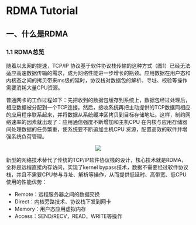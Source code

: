 # RDMA Tutorial

## 一、什么是RDMA

### 1.1 RDMA总览

随着以太网的提速，TCP/IP 协议基于软件协议栈传输的这种方式（图1）已经无法适应高速数据传输的需求，成为网络性能进一步增长的瓶颈。应用数据在用户态和内核态之间的拷贝带来ms级的延时，协议栈对数据包的解析、寻址、校验等操作需要消耗大量CPU资源。

普通网卡的工作过程如下：先把收到的数据包缓存到系统上，数据包经过处理后，相应数据被分配到一个TCP连接。然后，接收系统再把主动提供的TCP数据同相应的应用程序联系起来，并将数据从系统缓冲区拷贝到目标存储地址。这样，制约网络速率的因素就出现了：应用通信强度不断增加和主机CPU 在内核与应用存储器间处理数据的任务繁重，使系统要不断追加主机CPU 资源，配置高效的软件并增强系统负荷管理。

<div align=center>
    <img src="https://github.com/StarryVae/RDMA-tutorial/blob/master/image/软件协议栈.png">
</div>

新型的网络技术替代了传统的TCP/IP软件协议栈的设计，核心技术就是RDMA，全称是远程直接内存访问，实现了kernel bypass技术，数据不需要经过软件协议栈，并且不需要CPU参与寻址、解析等操作，从而提供低延时、高带宽、低CPU使用的性能优势：

* Remote：远程服务器之间的数据交换
* Direct：内核旁路技术、协议栈下发到网卡
* Memory：用户态应用虚拟内存
* Access：SEND/RECV，READ，WRITE等操作



